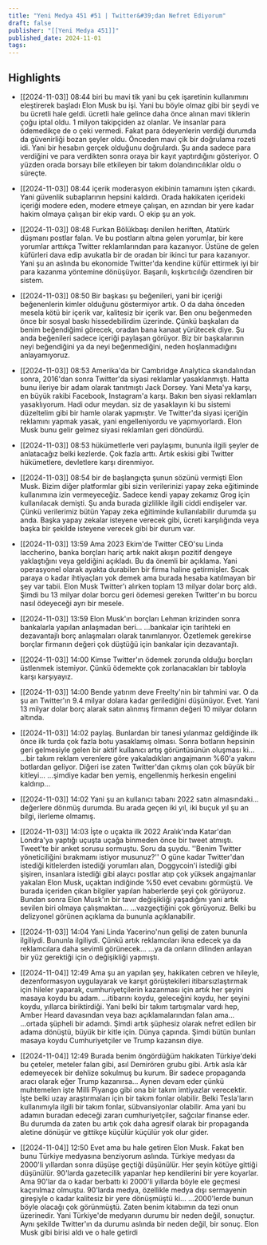 ```yaml
---
title: "Yeni Medya 451 #51 | Twitter&#39;dan Nefret Ediyorum"
draft: false
publisher: "[[Yeni Medya 451]]"
published_date: 2024-11-01
tags:
---
```



## Highlights
* [[2024-11-03]] 08:44  biri bu mavi tik yani bu çek işaretinin kullanımını eleştirerek başladı Elon Musk bu işi. Yani bu böyle olmaz gibi bir şeydi ve bu ücretli hale geldi. ücretli hale gelince daha önce alınan mavi tiklerin çoğu iptal oldu. 1 milyon takipçiden az olanlar. Ve insanlar para ödemedikçe de o çeki vermedi. Fakat para ödeyenlerin verdiği durumda da güvenirliği bozan şeyler oldu. Önceden mavi çik bir doğrulama rozeti idi. Yani bir hesabın gerçek olduğunu doğrulardı. Şu anda sadece para verdiğini ve para verdikten sonra oraya bir kayıt yaptırdığını gösteriyor. O yüzden orada borsayı bile etkileyen bir takım dolandırıcılıklar oldu o süreçte.

* [[2024-11-03]] 08:44  içerik moderasyon ekibinin tamamını işten çıkardı. Yani güvenlik subaplarının hepsini kaldırdı. Orada hakikaten içerideki içeriği modere eden, modere etmeye çalışan, en azından bir yere kadar hakim olmaya çalışan bir ekip vardı. O ekip şu an yok.

* [[2024-11-03]] 08:48  Furkan Bölükbaşı denilen heriften, Atatürk düşmanı postlar falan. Ve bu postların altına gelen yorumlar, bir kere yorumlar arttıkça Twitter reklamlarından para kazanıyor. Üstüne de gelen küfürleri dava edip avukatla bir de oradan bir ikinci tur para kazanıyor. Yani şu an aslında bu ekonomide Twitter'da kendine küfür ettirmek iyi bir para kazanma yöntemine dönüşüyor. Başarılı, kışkırtıcılığı özendiren bir sistem.

* [[2024-11-03]] 08:50  Bir başkası şu beğenileri, yani bir içeriği beğenenlerin kimler olduğunu göstermiyor artık. O da daha önceden mesela kötü bir içerik var, kalitesiz bir içerik var. Ben onu beğenmeden önce bir sosyal baskı hissedebilirdim üzerinde. Çünkü başkaları da benim beğendiğimi görecek, oradan bana kanaat yürütecek diye. Şu anda beğenileri sadece içeriği paylaşan görüyor. Biz bir başkalarının neyi beğendiğini ya da neyi beğenmediğini, neden hoşlanmadığını anlayamıyoruz.

* [[2024-11-03]] 08:53  Amerika'da bir Cambridge Analytica skandalından sonra, 2016'dan sonra Twitter'da siyasi reklamlar yasaklanmıştı. Hatta bunu ileriye bir adam olarak tanıtmıştı Jack Dorsey. Yani Meta'ya karşı, en büyük rakibi Facebook, Instagram'a karşı. Bakın ben siyasi reklamları yasaklıyorum. Hadi odur meydan. siz de yasaklayın ki bu sistemi düzeltelim gibi bir hamle olarak yapmıştır. Ve Twitter'da siyasi içeriğin reklamını yapmak yasak, yani engelleniyordu ve yapmıyorlardı. Elon Musk bunu gelir gelmez siyasi reklamları geri döndürdü.

* [[2024-11-03]] 08:53  hükümetlerle veri paylaşımı, bununla ilgili şeyler de anlatacağız belki kezlerde. Çok fazla arttı. Artık eskisi gibi Twitter hükümetlere, devletlere karşı direnmiyor.

* [[2024-11-03]] 08:54  bir de başlangıçta şunun sözünü vermişti Elon Musk. Bizim diğer platformlar gibi sizin verilerinizi yapay zeka eğitiminde kullanımına izin vermeyeceğiz. Sadece kendi yapay zekamız Grog için kullanılacak demişti. Şu anda burada gizlilikle ilgili ciddi endişeler var. Çünkü verilerimiz bütün Yapay zeka eğitiminde kullanılabilir durumda şu anda. Başka yapay zekalar isteyene verecek gibi, ücreti karşılığında veya başka bir şekilde isteyene verecek gibi bir durum var.

* [[2024-11-03]] 13:59  Ama 2023 Ekim'de Twitter CEO'su Linda Iaccherino, banka borçları hariç artık nakit akışın pozitif dengeye yaklaştığını veya geldiğini açıkladı. Bu da önemli bir açıklama. Yani operasyonel olarak ayakta durabilen bir firma haline getirmişler. Sıcak paraya o kadar ihtiyaçları yok demek ama burada hesaba katılmayan bir şey var tabii. Elon Musk Twitter'ı alırken toplam 13 milyar dolar borç aldı. Şimdi bu 13 milyar dolar borcu geri ödemesi gereken Twitter'ın bu borcu nasıl ödeyeceği ayrı bir mesele.

* [[2024-11-03]] 13:59  Elon Musk'ın borçları Lehman krizinden sonra bankalarla yapılan anlaşmadan beri... ...bankalar için tarihteki en dezavantajlı borç anlaşmaları olarak tanımlanıyor. Özetlemek gerekirse borçlar firmanın değeri çok düştüğü için bankalar için dezavantajlı.

* [[2024-11-03]] 14:00  Kimse Twitter'ın ödemek zorunda olduğu borçları üstlenmek istemiyor. Çünkü ödemekte çok zorlanacakları bir tabloyla karşı karşıyayız.

* [[2024-11-03]] 14:00  Bende yatırım deve Freelty'nin bir tahmini var. O da şu an Twitter'ın 9.4 milyar dolara kadar gerilediğini düşünüyor. Evet. Yani 13 milyar dolar borç alarak satın alınmış firmanın değeri 10 milyar doların altında.

* [[2024-11-03]] 14:02  paylaş. Bunlardan bir tanesi yılanmaz geldiğinde ilk önce ilk turda çok fazla botu yasaklamış olması. Sonra botların hepsinin geri gelmesiyle gelen bir aktif kullanıcı artış görüntüsünün oluşması ki... ...bir takım reklam verenlere göre yakaladıkları angajmanın %60'a yakını botlardan geliyor. Diğeri ise zaten Twitter'dan çıkmış olan çok büyük bir kitleyi... ...şimdiye kadar ben yemiş, engellenmiş herkesin engelini kaldırıp...

* [[2024-11-03]] 14:02  Yani şu an kullanıcı tabanı 2022 satın almasındaki... değerlere dönmüş durumda. Bu arada geçen iki yıl, iki buçuk yıl şu an bilgi, ilerleme olmamış.

* [[2024-11-03]] 14:03  İşte o uçakta ilk 2022 Aralık'ında Katar'dan Londra'ya yaptığı uçuşta uçağa binmeden önce bir tweet atmıştı. Tweet'te bir anket sorusu sormuştu. Soru da şuydu. ''Benim Twitter yöneticiliğini bırakmamı istiyor musunuz?'' O güne kadar Twitter'dan istediği kitlelerden istediği yorumları alan, Doggycoin'i istediği gibi şişiren, insanlara istediği gibi alaycı postlar atıp çok yüksek angajmanlar yakalan Elon Musk, uçaktan indiğinde %50 evet cevabını görmüştü. Ve burada içeriden çıkan bilgiler yapılan haberlerde şeyi çok görüyoruz. Bundan sonra Elon Musk'ın bir tavır değişikliği yaşadığını yani artık sevilen biri olmaya çalışmaktan... ...vazgeçtiğini çok görüyoruz. Belki bu delizyonel görünen açıklama da bununla açıklanabilir.

* [[2024-11-03]] 14:04  Yani Linda Yacerino'nun gelişi de zaten bununla ilgiliydi. Bununla ilgiliydi. Çünkü artık reklamcıları ikna edecek ya da reklamcılara daha sevimli görünecek... ...ya da onların dilinden anlayan bir yüz gerektiği için o değişikliği yapmıştı.

* [[2024-11-04]] 12:49  Ama şu an yapılan şey, hakikaten cebren ve hileyle, dezenformasyon uygulayarak ve karşıt görüştekileri itibarsızlaştırmak için hileler yaparak, cumhuriyetçilerin kazanması için artık her şeyini masaya koydu bu adam. ...itibarını koydu, geleceğini koydu, her şeyini koydu, yıllarca biriktirdiği. Yani belki bir takım tartışmalar vardı hep, Amber Heard davasından veya bazı açıklamalarından falan ama... ...ortada şüpheli bir adamdı. Şimdi artık şüphesiz olarak nefret edilen bir adama dönüştü, büyük bir kitle için. Dünya çapında. Şimdi bütün bunları masaya koydu Cumhuriyetçiler ve Trump kazansın diye.

* [[2024-11-04]] 12:49  Burada benim öngördüğüm hakikaten Türkiye'deki bu çeteler, meteler falan gibi, asıl Demirören grubu gibi. Artık asla kâr edemeyecek bir dehlize sokulmuş bu kurum. Bir sadece propaganda aracı olarak eğer Trump kazanırsa... Aynen devam eder çünkü muhtemelen işte Milli Piyango gibi ona bir takım imtiyazlar verecektir. İşte belki uzay araştırmaları için bir takım fonlar olabilir. Belki Tesla'ların kullanımıyla ilgili bir takım fonlar, sübvansiyonlar olabilir. Ama yani bu adamın buradan edeceği zararı cumhuriyetçiler, sağcılar finanse eder. Bu durumda da zaten bu artık çok daha agresif olarak bir propaganda aletine dönüşür ve gittikçe küçülür küçülür yok olur gider.

* [[2024-11-04]] 12:50  Evet ama bu hale getiren Elon Musk. Fakat ben bunu Türkiye medyasına benziyorum aslında. Türkiye medyası da 2000'li yıllardan sonra düşüşe geçtiği düşünülür. Her şeyin kötüye gittiği düşünülür. 90'larda gazetecilik yapanlar hep kendilerini bir yere koyarlar. Ama 90'lar da o kadar berbattı ki 2000'li yıllarda böyle ele geçmesi kaçınılmaz olmuştu. 90'larda medya, özellikle medya dışı sermayenin gireşiyle o kadar kalitesiz bir yere dönüşmüştü ki... ...2000'lerde bunun böyle olacağı çok görünmüştü. Zaten benim kitabımın da tezi onun üzerinedir. Yani Türkiye'de medyanın durumu bir neden değil, sonuçtur. Aynı şekilde Twitter'ın da durumu aslında bir neden değil, bir sonuç. Elon Musk gibi birisi aldı ve o hale getirdi

